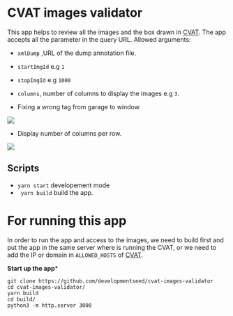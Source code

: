 # CVAT images validator

This app helps to review all the images and the box drawn in [CVAT](https://github.com/opencv/cvat). The app accepts all the parameter in the query URL. Allowed arguments:

- `xmlDump` ,URL of the dump annotation file.
- `startImgId` e.g `1`
- `stopImgId` e.g `1000`
- `columns`, number of columns to display the images e.g `3`.

- Fixing a wrong tag from garage to window.

![](cvat-validator-fixing.gif)

- Display number of columns per row.

![](cvat-validator-columns.gif)


## Scripts

- `yarn start` developement mode
- ` yarn build` build the app.

# For running this app

In order to run the app and access to the images, we need to build first and put the app in the same server where is running the CVAT, or we need to add the IP  or domain in `ALLOWED_HOSTS` of [CVAT](https://github.com/opencv/cvat/blob/develop/cvat/apps/documentation/installation.md#advanced-settings).


**Start up the app*** 
```
git clone https://github.com/developmentseed/cvat-images-validator
cd cvat-images-validator/ 
yarn build
cd build/
python3 -m http.server 3000
```
